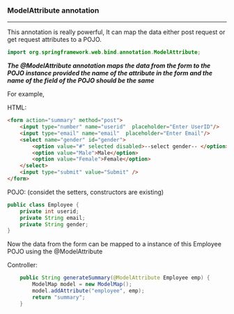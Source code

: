 ### ModelAttribute annotation
---

This annotation is really powerful, It can map the data either post request or get request attributes to a POJO.

```java
import org.springframework.web.bind.annotation.ModelAttribute;
```

***The @ModelAttribute annotation maps the data from the form to the POJO instance provided the name of the attribute in the form and the name of the field of the POJO should be the same***

For example,

HTML:

```html
<form action="summary" method="post">
	<input type="number" name="userid"  placeholder="Enter UserID"/>
	<input type="email" name="email"  placeholder="Enter Email"/>
	<select name="gender" id="gender">
		<option value="#" selected disabled>--select gender-- </option>
		<option value="Male">Male</option>
		<option value="Female">Female</option>
	</select>
	<input type="submit" value="Submit" />
</form>
```

POJO: (considet the setters, constructors are existing)

```java
public class Employee {
	private int userid;
	private String email;
	private String gender;
}
```

Now the data from the form can be mapped to a instance of this Employee POJO using the @ModelAttribute

Controller:
```java
	public String generateSummary(@ModelAttribute Employee emp) {
		ModelMap model = new ModelMap();
		model.addAttribute("employee", emp);
		return "summary";
	}
```

